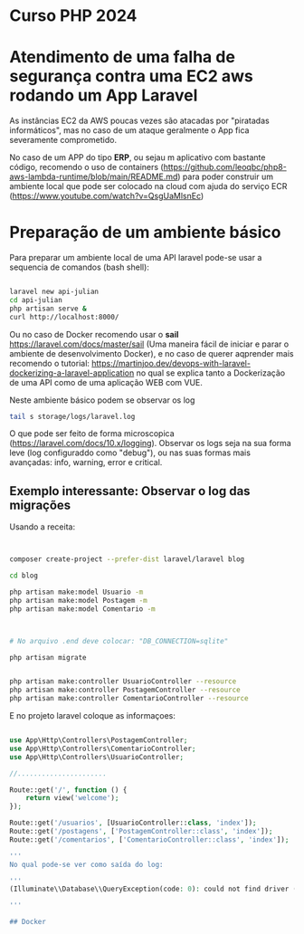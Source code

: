 # Curso PHP 2024

# Atendimento de uma falha de segurança contra uma EC2 aws rodando um App Laravel

As instâncias EC2 da AWS poucas vezes são atacadas por "piratadas informáticos", mas no caso de um ataque geralmente o App fica severamente comprometido.

No caso de um APP do tipo **ERP**, ou sejau m aplicativo com bastante código, recomendo o uso de containers (https://github.com/leoqbc/php8-aws-lambda-runtime/blob/main/README.md) para poder
construir um ambiente local que pode ser colocado na cloud com ajuda do serviço ECR (https://www.youtube.com/watch?v=QsgUaMlsnEc)


# Preparação de um ambiente básico


Para preparar um ambiente local de uma API laravel pode-se usar a sequencia de comandos (bash shell): 

```bash

laravel new api-julian
cd api-julian
php artisan serve &
curl http://localhost:8000/
```

Ou no caso de Docker recomendo usar o **sail** https://laravel.com/docs/master/sail (Uma maneira fácil de iniciar e parar o ambiente de desenvolvimento Docker), e no caso de querer aqprender mais recomendo o tutorial: https://martinjoo.dev/devops-with-laravel-dockerizing-a-laravel-application no qual se explica tanto a Dockerização de uma API como de uma aplicação WEB com VUE.


Neste ambiente básico podem se observar os log 

```bash
tail s storage/logs/laravel.log 
```
O que pode ser feito de forma microscopica (https://laravel.com/docs/10.x/logging). Observar os logs seja na sua forma leve (log configuraddo como "debug"), ou nas suas formas mais avançadas: info, warning, error e critical.

## Exemplo interessante: Observar o log das migrações

Usando a receita: 

```bash


composer create-project --prefer-dist laravel/laravel blog

cd blog

php artisan make:model Usuario -m
php artisan make:model Postagem -m
php artisan make:model Comentario -m



# No arquivo .end deve colocar: "DB_CONNECTION=sqlite"

php artisan migrate


php artisan make:controller UsuarioController --resource
php artisan make:controller PostagemController --resource
php artisan make:controller ComentarioController --resource

```

E no projeto laravel coloque as informaçoes:

```php

use App\Http\Controllers\PostagemController;
use App\Http\Controllers\ComentarioController;
use App\Http\Controllers\UsuarioController;

//......................

Route::get('/', function () {
    return view('welcome');
});

Route::get('/usuarios', [UsuarioController::class, 'index']);
Route::get('/postagens', ['PostagemController::class', 'index']);
Route::get('/comentarios', ['ComentarioController::class', 'index']);

'''
No qual pode-se ver como saída do log:

'''
(Illuminate\\Database\\QueryException(code: 0): could not find driver (Connection: mysql, SQL: select table_name as `name`, (data_length + index_length) as `size`, table_comment as `comment`, engine as `engine`, table_collation as `collation` from information_schema.tables where table_schema = 'laravel' and table_type in ('BASE TABLE', 'SYSTEM VERSIONED') order by table_name) 

'''

## Docker 

















